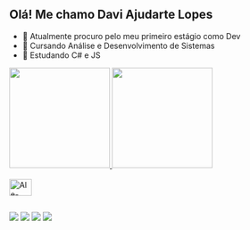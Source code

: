 ## Olá! Me chamo Davi Ajudarte Lopes

- 🔭 Atualmente procuro pelo meu primeiro estágio como Dev
- 📖 Cursando Análise e Desenvolvimento de Sistemas
- 🌱 Estudando C# e JS

<div>
  <a href="https://github.com/DaviAjudarteLopes">
  <img height="180em" src="https://github-readme-stats.vercel.app/api?username=DaviAjudarteLopes&show_icons=true&theme=transparent"/>
  <img height="180em" src="https://github-readme-stats.vercel.app/api/top-langs/?username=DaviAjudarteLopes&layout=compact&theme=transparent"/>
</div>
    
<div style="display: inline_block"><br>
  <img align="center" alt="Ale-Csharp" height="30" width="40" src=""/>
</div>

##

<div>
  <a href=""><img src="https://img.shields.io/badge/WhatsApp-25D366?style=for-the-badge&logo=whatsapp&logoColor=white" target="_blank"></a>
  <a href=""><img src="https://img.shields.io/badge/LinkedIn-0077B5?style=for-the-badge&logo=linkedin&logoColor=white" target="_blank"></a>
  <a href=""><img src="https://img.shields.io/badge/Gmail-D14836?style=for-the-badge&logo=gmail&logoColor=white" target="_blank"></a>
  <a href=""><img src="https://img.shields.io/badge/Instagram-E4405F?style=for-the-badge&logo=instagram&logoColor=white" target="_blank"></a>
</div>
        
